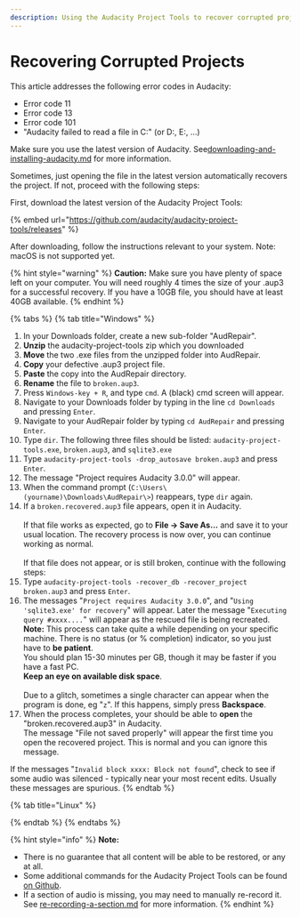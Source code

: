 ```yaml
---
description: Using the Audacity Project Tools to recover corrupted projects
---
```


# Recovering Corrupted Projects

This article addresses the following error codes in Audacity:&#x20;

* Error code 11
* Error code 13
* Error code 101
* "Audacity failed to read a file in C:" (or D:, E:, ...)

Make sure you use the latest version of Audacity. See[downloading-and-installing-audacity.md](../todo/downloading-and-installing-audacity.md "mention") for more information.

Sometimes, just opening the file in the latest version automatically recovers the project. If not, proceed with the following steps:&#x20;

First, download the latest version of the Audacity Project Tools:

{% embed url="https://github.com/audacity/audacity-project-tools/releases" %}

After downloading, follow the instructions relevant to your system. Note: macOS is not supported yet.&#x20;

{% hint style="warning" %}
**Caution:** Make sure you have plenty of space left on your computer. You will need roughly 4 times the size of your .aup3 for a successful recovery. If you have a 10GB file, you should have at least 40GB available.
{% endhint %}

{% tabs %}
{% tab title="Windows" %}
1. In your Downloads folder, create a new sub-folder "AudRepair".
2. **Unzip** the audacity-project-tools zip which you downloaded&#x20;
3. **Move** the two .exe files from the unzipped folder into AudRepair.
4. **Copy** your defective .aup3 project file.
5. **Paste** the copy into the AudRepair directory.
6. **Rename** the file to `broken.aup3`.
7. Press `Windows-key + R`, and type `cmd`. A (black) cmd screen will appear.
8. Navigate to your Downloads folder by typing in the line `cd Downloads` and pressing `Enter`.
9. Navigate to your AudRepair folder by typing `cd AudRepair` and pressing `Enter`.
10. Type `dir`. The following three files should be listed: `audacity-project-tools.exe`, `broken.aup3`, and `sqlite3.exe`
11. Type `audacity-project-tools -drop_autosave broken.aup3` and press `Enter`.
12. The message "Project requires Audacity 3.0.0" will appear.
13. When the command prompt (`C:\Users\(yourname)\Downloads\AudRepair\>`) reappears, type `dir` again.&#x20;
14. If a `broken.recovered.aup3` file appears, open it in Audacity.\
    \
    If that file works as expected, go to **File -> Save As...** and save it to your usual location. The recovery process is now over, you can continue working as normal. \
    \
    If that file does not appear, or is still broken, continue with the following steps:
15. Type `audacity-project-tools -recover_db -recover_project broken.aup3` and press `Enter`.
16. The messages "`Project requires Audacity 3.0.0`", and "`Using 'sqlite3.exe' for recovery`" will appear. Later the message "`Executing query #xxxx....`" will appear as the rescued file is being recreated. \
    **Note:** This process can take quite a while depending on your specific machine. There is no status (or % completion) indicator, so you just have to **be patient**. \
    You should plan 15-30 minutes per GB, though it may be faster if you have a fast PC. \
    **Keep an eye on available disk space**. \
    \
    Due to a glitch, sometimes a single character can appear when the program is done, eg "`z`". If this happens, simply press **Backspace**.&#x20;
17. When the process completes, your should be able to **open** the "broken.recovered.aup3" in Audacity. \
    The message "File not saved properly" will appear the first time you open the recovered project. This is normal and you can ignore this message.

If the messages "`Invalid block xxxx: Block not found`", check to see if some audio was silenced - typically near your most recent edits. Usually these messages are spurious.
{% endtab %}

{% tab title="Linux" %}

{% endtab %}
{% endtabs %}

{% hint style="info" %}
**Note:**&#x20;

* There is no guarantee that all content will be able to be restored, or any at all.&#x20;
* Some additional commands for the Audacity Project Tools can be found [on Github](https://github.com/audacity/audacity-project-tools#using-the-audacity-project-tools).
* If a section of audio is missing, you may need to manually re-record it. See [re-recording-a-section.md](../repairing-audio/re-recording-a-section.md "mention") for more information.
{% endhint %}
